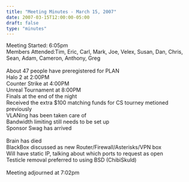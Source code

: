 ```yaml
---
title: "Meeting Minutes - March 15, 2007"
date: 2007-03-15T12:00:00-05:00
draft: false
type: "minutes"
---
```


Meeting Started: 6:05pm<br />
Members Attended:Tim, Eric, Carl, Mark, Joe, Velex, Susan, Dan, Chris, Sean, Adam, Cameron, Anthony, Greg<br />
<br />
About 47 people have preregistered for PLAN<br />
Halo 2 at 2:00PM<br />
Counter Strike at 4:00PM<br />
Unreal Tournament at 8:00PM<br />
Finals at the end of the night<br />
Received the extra $100 matching funds for CS tourney metioned previously<br />
VLANing has been taken care of<br />
Bandwidth limiting still needs to be set up<br />
Sponsor Swag has arrived<br />
<br />
Brain has died<br />
BlackBox discussed as new Router/Firewall/Asterisks/VPN box<br />
Will have static IP, talking about which ports to request as open<br />
Testicle removal preferred to using BSD (ChibiSkuld)<br />
<br />
Meeting adjourned at 7:02pm